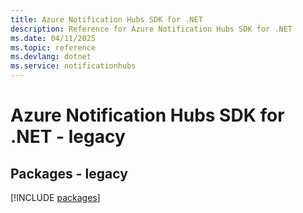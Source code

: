```yaml
---
title: Azure Notification Hubs SDK for .NET
description: Reference for Azure Notification Hubs SDK for .NET
ms.date: 04/11/2025
ms.topic: reference
ms.devlang: dotnet
ms.service: notificationhubs
---
```

# Azure Notification Hubs SDK for .NET - legacy
## Packages - legacy
[!INCLUDE [packages](notification-hubs-index.md)]